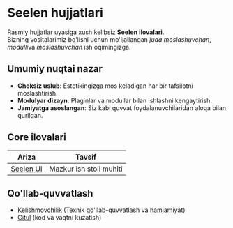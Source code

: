 # **Seelen hujjatlari**

Rasmiy hujjatlar uyasiga xush kelibsiz **Seelen ilovalari**.\
Bizning vositalarimiz bo'lishi uchun mo'ljallangan _juda moslashuvchan_,
*modulli*va _moslashuvchan_ ish oqimingizga.

## Umumiy nuqtai nazar

- **Cheksiz uslub**: Estetikingizga mos keladigan har bir tafsilotni
  moslashtirish.
- **Modulyar dizayn**: Plaginlar va modullar bilan ishlashni kengaytirish.
- **Jamiyatga asoslangan**: Siz kabi quvvat foydalanuvchilaridan aloqa bilan
  qurilgan.

## **Core ilovalari**

| Ariza                        | Tavsif                  |
| ---------------------------- | ----------------------- |
| [Seelen UI](/apps/seelen-ui) | Mazkur ish stoli muhiti |

## Qo'llab-quvvatlash

- [Kelishmovchilik](https://discord.gg/ABfASx5ZAJ) (Texnik qo'llab-quvvatlash va
  hamjamiyat)
- [Gitul](https://github.com/Seelen-Inc) (kod va vaqtni kuzatish)
